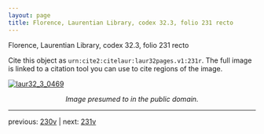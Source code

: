 ```yaml
---
layout: page
title: Florence, Laurentian Library, codex 32.3, folio 231 recto
---
```


Florence, Laurentian Library, codex 32.3, folio 231 recto

Cite this object as `urn:cite2:citelaur:laur32pages.v1:231r`.  The full image is linked to a citation tool you can use to cite regions of the image.

[![laur32_3_0469](http://www.homermultitext.org/iipsrv?IIIF=/project/homer/pyramidal/deepzoom/citelaur/laur32imgs/v1/laur32_3_0469.tif/full/800,/0/default.jpg)](http://www.homermultitext.org/ict2/?urn=urn:cite2:citelaur:laur32imgs.v1:laur32_3_0469) 

<p style="text-align: center; font-style: italic;">Image presumed to in the public domain.</p>

---

previous: [230v](../230v/) | next: [231v](../231v/)